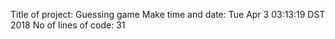 Title of project: Guessing game 
Make time and date: Tue Apr  3 03:13:19 DST 2018
No of lines of code: 31
